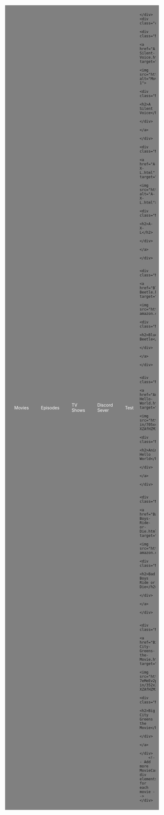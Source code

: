 <html lang="en">
<head>
    <meta charset="UTF-8">
    <meta name="viewport" content="width=device-width, initial-scale=1.0">
    <title>Syfes's Movie's</title>
    <style>
        body {
            background-color: lightTeal;
        }
        .container {
            display: flex;
            flex-wrap: wrap;
            justify-content: space-around;
            padding: 20px;
        }
        .movieCard {
            width: 200px;
            height: 300px;
            margin: 10px;
            background-color: white;
            border: 1px solid black;
            box-shadow: 5px 5px 5px grey;
            transition: transform 0.3s ease;
        }
        .MovieCard:hover {
            transform: scale(1.1);
        }
        .MovieCard a {
            text-decoration: none;
        }
        .MovieCard img {
            width: 150pxpx;
            height: 300px;
            margin: 0 auto;
            display: block;
        }
        .MovieInfo {
            padding: 10px;
            text-align: center;
        }
        .Menu {
            background-color: grey;
            display: flex;
            justify-content: center;
            align-items: center;
            padding: 10px;
            margin-top: 20px;
        }
        .Menu a {
            color: white;
            text-decoration: none;
            padding: 10px;
            margin: 0 10px;
        }
    </style>
</head>
<body>
    <div class="Menu">
        <a href="https://syfer-eng.github.io/">Movies</a>
        <a href="Episodes.html">Episodes</a>
        <a href="TV-Shows.html.html">TV Shows</a>
        <a href="https://discord.gg/JMfgMwgBxe">Discord Sever</a>
        <a href="Test.html">Test</a>


    </div>
    <div class="container">
        <div class="MovieCard">
            <a href="A-Silent-Voice.html" target="_blank">
                <img src="https://i.redd.it/4qvzjk0la1p91.jpg" alt="Movie 1">
                <div class="MovieInfo">
                    <h2>A Silent Voice</h2>
                </div>
            </a>
        </div>
        <div class="MovieCard">
            <a href="A-X-L.html" target="_blank">
                <img src="https://upload.wikimedia.org/wikipedia/en/6/6b/AXL_Official_Poster_2018.png" alt="A-X-L.html">
                <div class="MovieInfo">
                    <h2>A-X-L</h2>
                </div>
            </a>
        </div>
        
        <div class="MovieCard">
            <a href="Blue-Beetle.html" target="_blank">
                <img src="https://m.media-amazon.com/images/M/MV5BYzllNjdjODctNGMwMC00MWYzLTgwMDgtNmVkMDJiNGM2YjI3XkEyXkFqcGc@._V1_.jpg">
                <div class="MovieInfo">
                    <h2>Blue Beetle</h2>
                </div>
            </a>
        </div>

        <div class="MovieCard">
            <a href="AnimePahe-Hello-World.html" target="_blank">
                <img src="https://resizing.flixster.com/a0Gi3J8NO2rET6RuwlN8vrLTkWs=/fit-in/705x460/v2/https://resizing.flixster.com/-XZAfHZM39UwaGJIFWKAE8fS0ak=/v3/t/assets/p18010758_v_v8_aa.jpg">
                <div class="MovieInfo">
                    <h2>AnimePahe Hello World</h2>
                </div>
            </a>
        </div>

        <div class="MovieCard">
            <a href="Bad-Boys-Ride-or-Die.html" target="_blank">
                <img src="https://m.media-amazon.com/images/M/MV5BZWNjZWUwNDgtYTM4ZC00Zjk0LTg3ZWItNGEyZmVkZTIxZDk0XkEyXkFqcGc@._V1_.jpg">
                <div class="MovieInfo">
                    <h2>Bad Boys Ride or Die</h2>
                </div>
            </a>
        </div>

        <div class="MovieCard">
            <a href="Big-City-Greens-the-Movie.html" target="_blank">
                <img src="https://resizing.flixster.com/0xB-7eMeEv2pdl8ykyur4xVGE5A=/fit-in/352x330/v2/https://resizing.flixster.com/-XZAfHZM39UwaGJIFWKAE8fS0ak=/v3/t/assets/p27185063_v_v13_ac.jpg">
                <div class="MovieInfo">
                    <h2>Big City Greens the Movie</h2>
                </div>
            </a>
        </div>
        <!-- Add more MovieCard div elements for each movie -->
    </div>
</body>
</html>
